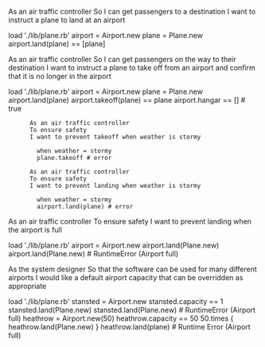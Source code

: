 As an air traffic controller
So I can get passengers to a destination
I want to instruct a plane to land at an airport

  load './lib/plane.rb'
  airport = Airport.new
  plane = Plane.new
  airport.land(plane) == [plane]

As an air traffic controller
So I can get passengers on the way to their destination
I want to instruct a plane to take off from an airport and confirm that it is no longer in the airport

  load './lib/plane.rb'
  airport = Airport.new
  plane = Plane.new
  airport.land(plane)
  airport.takeoff(plane) == plane
  airport.hangar == [] # true

          As an air traffic controller
          To ensure safety
          I want to prevent takeoff when weather is stormy

            when weather = stormy
            plane.takeoff # error

          As an air traffic controller
          To ensure safety
          I want to prevent landing when weather is stormy

            when weather = stormy
            airport.land(plane) # error

As an air traffic controller
To ensure safety
I want to prevent landing when the airport is full

  load './lib/plane.rb'
  airport = Airport.new
  airport.land(Plane.new)
  airport.land(Plane.new) # RuntimeError (Airport full)

As the system designer
So that the software can be used for many different airports
I would like a default airport capacity that can be overridden as appropriate

  load './lib/plane.rb'
  stansted = Airport.new
  stansted.capacity == 1
  stansted.land(Plane.new)
  stansted.land(Plane.new) # RuntimeError (Airport full)
  heathrow = Airport.new(50)
  heathrow.capacity == 50
  50.times { heathrow.land(Plane.new) }
  heathrow.land(plane) # Runtime Error (Airport full)
